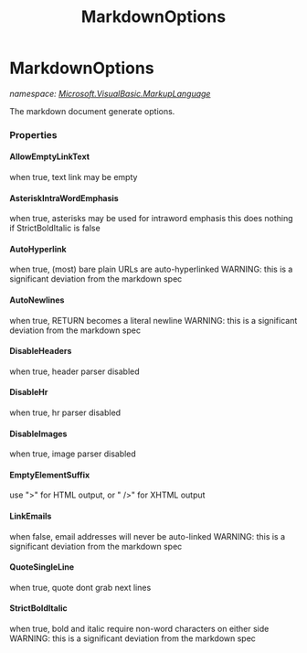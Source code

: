 ﻿---
title: MarkdownOptions
---

# MarkdownOptions
_namespace: [Microsoft.VisualBasic.MarkupLanguage](N-Microsoft.VisualBasic.MarkupLanguage.html)_

The markdown document generate options.



### Properties

#### AllowEmptyLinkText
when true, text link may be empty
#### AsteriskIntraWordEmphasis
when true, asterisks may be used for intraword emphasis
 this does nothing if StrictBoldItalic is false
#### AutoHyperlink
when true, (most) bare plain URLs are auto-hyperlinked 
 WARNING: this is a significant deviation from the markdown spec
#### AutoNewlines
when true, RETURN becomes a literal newline 
 WARNING: this is a significant deviation from the markdown spec
#### DisableHeaders
when true, header parser disabled
#### DisableHr
when true, hr parser disabled
#### DisableImages
when true, image parser disabled
#### EmptyElementSuffix
use ">" for HTML output, or " />" for XHTML output
#### LinkEmails
when false, email addresses will never be auto-linked 
 WARNING: this is a significant deviation from the markdown spec
#### QuoteSingleLine
when true, quote dont grab next lines
#### StrictBoldItalic
when true, bold and italic require non-word characters on either side 
 WARNING: this is a significant deviation from the markdown spec

